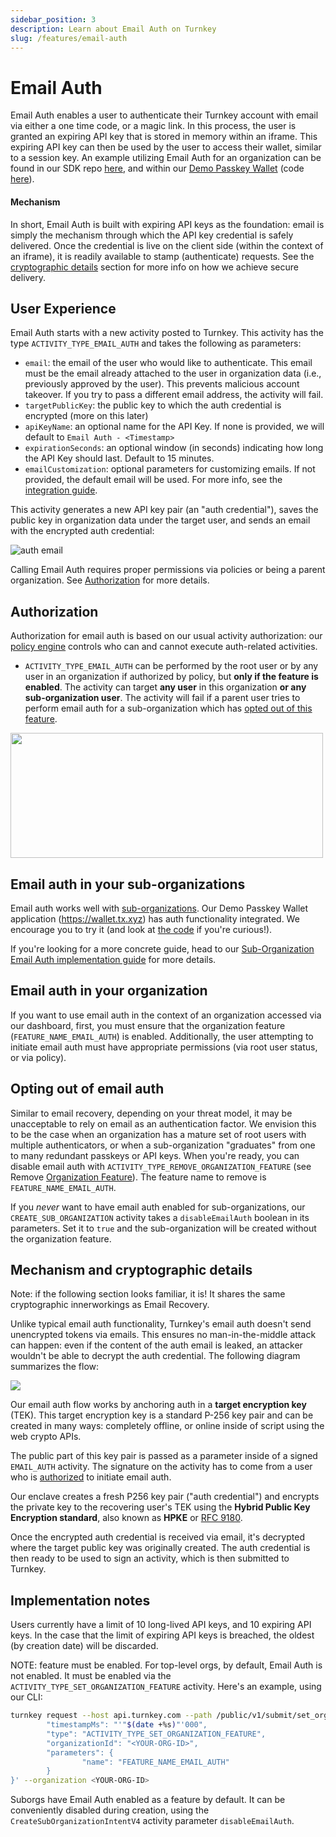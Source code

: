 ```yaml
---
sidebar_position: 3
description: Learn about Email Auth on Turnkey
slug: /features/email-auth
---
```


# Email Auth

Email Auth enables a user to authenticate their Turnkey account with email via either a one time code, or a magic link. In this process, the user is granted an expiring API key that is stored in memory within an iframe. This expiring API key can then be used by the user to access their wallet, similar to a session key. An example utilizing Email Auth for an organization can be found in our SDK repo [here](https://github.com/tkhq/sdk/tree/main/examples/email-auth), and within our [Demo Passkey Wallet](https://wallet.tx.xyz) (code [here](https://github.com/tkhq/demo-passkey-wallet/blob/main/frontend/app/email-auth/page.tsx)).

#### Mechanism

In short, Email Auth is built with expiring API keys as the foundation: email is simply the mechanism through which the API key credential is safely delivered. Once the credential is live on the client side (within the context of an iframe), it is readily available to stamp (authenticate) requests. See the [cryptographic details](#mechanism-and-cryptographic-details) section for more info on how we achieve secure delivery.

## User Experience

Email Auth starts with a new activity posted to Turnkey. This activity has the type `ACTIVITY_TYPE_EMAIL_AUTH` and takes the following as parameters:

- `email`: the email of the user who would like to authenticate. This email must be the email already attached to the user in organization data (i.e., previously approved by the user). This prevents malicious account takeover. If you try to pass a different email address, the activity will fail.
- `targetPublicKey`: the public key to which the auth credential is encrypted (more on this later)
- `apiKeyName`: an optional name for the API Key. If none is provided, we will default to `Email Auth - <Timestamp>`
- `expirationSeconds`: an optional window (in seconds) indicating how long the API Key should last. Default to 15 minutes.
- `emailCustomization`: optional parameters for customizing emails. If not provided, the default email will be used. For more info, see the [integration guide](/embedded-wallets/sub-organization-auth#email-customization).

This activity generates a new API key pair (an "auth credential"), saves the public key in organization data under the target user, and sends an email with the encrypted auth credential:

<p style={{ textAlign: "center" }}>
    <img
        src="/img/auth_email.png"
        alt="auth email"
        style={{ width: 420 }}
    />
</p>

Calling Email Auth requires proper permissions via policies or being a parent organization. See [Authorization](#authorization) for more details.

## Authorization

Authorization for email auth is based on our usual activity authorization: our [policy engine](/concepts/policies/overview) controls who can and cannot execute auth-related activities.

- `ACTIVITY_TYPE_EMAIL_AUTH` can be performed by the root user or by any user in an organization if authorized by policy, but **only if the feature is enabled**. The activity can target **any user** in this organization **or any sub-organization user**. The activity will fail if a parent user tries to perform email auth for a sub-organization which has [opted out of this feature](#opting-out-of-email-auth).

<p style={{textAlign: 'center'}}>
    <img src="/img/diagrams/email_auth_authorization.png" width="500" height="200"/>
</p>

## Email auth in your sub-organizations

Email auth works well with [sub-organizations](/concepts/sub-organizations). Our Demo Passkey Wallet application (https://wallet.tx.xyz) has auth functionality integrated. We encourage you to try it (and look at [the code](https://github.com/tkhq/demo-passkey-wallet) if you're curious!).

If you're looking for a more concrete guide, head to our [Sub-Organization Email Auth implementation guide](/embedded-wallets/sub-organization-auth) for more details.

## Email auth in your organization

If you want to use email auth in the context of an organization accessed via our dashboard, first, you must ensure that the organization feature (`FEATURE_NAME_EMAIL_AUTH`) is enabled. Additionally, the user attempting to initiate email auth must have appropriate permissions (via root user status, or via policy).

## Opting out of email auth

Similar to email recovery, depending on your threat model, it may be unacceptable to rely on email as an authentication factor. We envision this to be the case when an organization has a mature set of root users with multiple authenticators, or when a sub-organization "graduates" from one to many redundant passkeys or API keys. When you're ready, you can disable email auth with `ACTIVITY_TYPE_REMOVE_ORGANIZATION_FEATURE` (see Remove [Organization Feature](/api#tag/Features/operation/RemoveOrganizationFeature)). The feature name to remove is `FEATURE_NAME_EMAIL_AUTH`.

If you _never_ want to have email auth enabled for sub-organizations, our `CREATE_SUB_ORGANIZATION` activity takes a `disableEmailAuth` boolean in its parameters. Set it to `true` and the sub-organization will be created without the organization feature.

## Mechanism and cryptographic details

Note: if the following section looks familiar, it is! It shares the same cryptographic innerworkings as Email Recovery.

Unlike typical email auth functionality, Turnkey's email auth doesn't send unencrypted tokens via emails. This ensures no man-in-the-middle attack can happen: even if the content of the auth email is leaked, an attacker wouldn't be able to decrypt the auth credential. The following diagram summarizes the flow:

<img src="/img/email_auth_cryptography.png" />

Our email auth flow works by anchoring auth in a **target encryption key** (TEK). This target encryption key is a standard P-256 key pair and can be created in many ways: completely offline, or online inside of script using the web crypto APIs.

The public part of this key pair is passed as a parameter inside of a signed `EMAIL_AUTH` activity. The signature on the activity has to come from a user who is [authorized](#authorization) to initiate email auth.

Our enclave creates a fresh P256 key pair ("auth credential") and encrypts the private key to the recovering user's TEK using the **Hybrid Public Key Encryption standard**, also known as **HPKE** or [RFC 9180](https://datatracker.ietf.org/doc/rfc9180/).

Once the encrypted auth credential is received via email, it's decrypted where the target public key was originally created. The auth credential is then ready to be used to sign an activity, which is then submitted to Turnkey.

## Implementation notes

Users currently have a limit of 10 long-lived API keys, and 10 expiring API keys. In the case that the limit of expiring API keys is breached, the oldest (by creation date) will be discarded.

NOTE: feature must be enabled. For top-level orgs, by default, Email Auth is not enabled. It must be enabled via the `ACTIVITY_TYPE_SET_ORGANIZATION_FEATURE` activity. Here's an example, using our CLI:

```sh
turnkey request --host api.turnkey.com --path /public/v1/submit/set_organization_feature --body '{
        "timestampMs": "'"$(date +%s)"'000",
        "type": "ACTIVITY_TYPE_SET_ORGANIZATION_FEATURE",
        "organizationId": "<YOUR-ORG-ID>",
        "parameters": {
                "name": "FEATURE_NAME_EMAIL_AUTH"
        }
}' --organization <YOUR-ORG-ID>
```

Suborgs have Email Auth enabled as a feature by default. It can be conveniently disabled during creation, using the `CreateSubOrganizationIntentV4` activity parameter `disableEmailAuth`.
